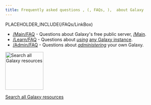 ```yaml
---
title: Frequently asked questions , (, FAQs, ),  about Galaxy
---
```

PLACEHOLDER_INCLUDE(/FAQs/LinkBox)


* [/Main/FAQ](/Main/FAQ) - Questions about Galaxy's free public server, [/Main](/Main).
* [/Learn/FAQ](/Learn/FAQ) - Questions about *[using](/Learn)* [any Galaxy instance](/BigPicture/Choices).
* [/Admin/FAQ](/Admin/FAQ) - Questions about *[administering](/Admin)* your own Galaxy.

<div class='center'>
<a href='http://galaxyproject.org/search/'><img src='/Images/Logos/GalaxyWebSearch.png' alt='Search all Galaxy resources' width="120" /></a>

[Search all Galaxy resources](http://galaxyproject.org/search/getgalaxy)
</div>
